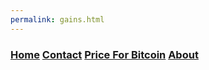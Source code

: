 ```yaml
---
permalink: gains.html
---
```


### [Home](index.md)  [Contact](contact.html)   [Price For Bitcoin](gains.html)   [About](about.html) 

<div class="btcwdgt-chart"></div>
<script>
  (function(b,i,t,C,O,I,N) {
    window.addEventListener('load',function() {
      if(b.getElementById(C))return;
      I=b.createElement(i),N=b.getElementsByTagName(i)[0];
      I.src=t;I.id=C;N.parentNode.insertBefore(I, N);
    },false)
  })(document,'script','https://widgets.bitcoin.com/widget.js','btcwdgt');
</script>

